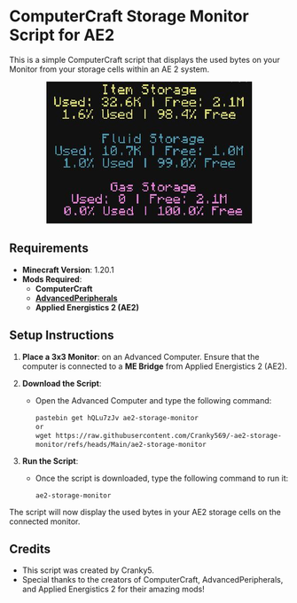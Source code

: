 # ComputerCraft Storage Monitor Script for AE2

This is a simple ComputerCraft script that displays the used bytes on your Monitor from your storage cells within an AE 2 system.

<p align="center">
  <img src="https://raw.githubusercontent.com/Cranky569/-ae2-storage-monitor/refs/heads/Main/Display.JPG" alt="screen">
</p>

## Requirements
- **Minecraft Version**: 1.20.1
- **Mods Required**: 
  - **ComputerCraft**
  - **[AdvancedPeripherals](https://github.com/IntelligenceModding/AdvancedPeripherals)**
  - **Applied Energistics 2 (AE2)**

## Setup Instructions

1. **Place a 3x3 Monitor**: 
   on an Advanced Computer. Ensure that the computer is connected to a **ME Bridge** from Applied Energistics 2 (AE2).

2. **Download the Script**:
   - Open the Advanced Computer and type the following command:
     ```
     pastebin get hQLu7zJv ae2-storage-monitor
     or
     wget https://raw.githubusercontent.com/Cranky569/-ae2-storage-monitor/refs/heads/Main/ae2-storage-monitor
     ```

3. **Run the Script**:
   - Once the script is downloaded, type the following command to run it:
     ```
     ae2-storage-monitor
     ```

The script will now display the used bytes in your AE2 storage cells on the connected monitor.

## Credits

- This script was created by Cranky5.
- Special thanks to the creators of ComputerCraft, AdvancedPeripherals, and Applied Energistics 2 for their amazing mods!

